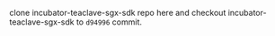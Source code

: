 clone incubator-teaclave-sgx-sdk repo here and checkout incubator-teaclave-sgx-sdk to ```d94996``` commit.